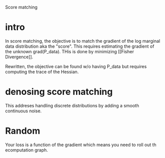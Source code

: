 Score matching

# intro
In score matching, the objective is to match the gradient of the log marginal data distribution aka the "score". This requires estimating the gradient of the unknown grad(P_data). THis is done by minimizing [[Fisher Divergence]]. 


Rewritten, the objective can be found w/o having P_data but requires  computing the trace of the Hessian.


# denosing score matching
This addreses handling discrete distributions by adding a smooth continuous noise.


# Random
Your loss is a function of the gradient which means you need to roll out th ecomputation graph. 
